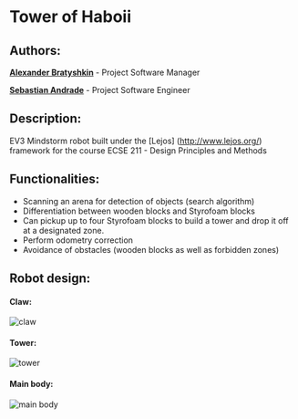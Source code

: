 # Tower of Haboii 

## Authors:
[**Alexander Bratyshkin**](http://github.com/alexboii) - Project Software Manager

[**Sebastian Andrade**](http://github.com/pepoandra) - Project Software Engineer

## Description:
EV3 Mindstorm robot built under the [Lejos] (http://www.lejos.org/) framework for the course ECSE 211 - Design Principles and Methods


## Functionalities:
- Scanning an arena for detection of objects (search algorithm)
- Differentiation between wooden blocks and Styrofoam blocks
- Can pickup up to four Styrofoam blocks to build a tower and drop it off at a designated zone.
- Perform odometry correction
- Avoidance of obstacles (wooden blocks as well as forbidden zones) 

## Robot design:

#### Claw:
![claw](https://i.imgur.com/Awjcd3H.jpg)

#### Tower:
![tower](https://i.imgur.com/rpx0c7A.jpg)

#### Main body:
![main body](https://i.imgur.com/AFlBSXU.jpg)
